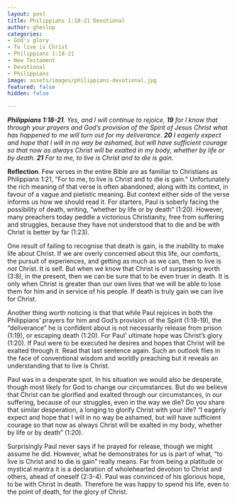 ```yaml
---
layout: post
title: Philippians 1:18-21 Devotional
author: gheslop
categories:
- God's glory
- To live is Christ
- Philippians 1:18-21
- New Testament
- Devotional
- Philippians
image: assets/images/philippians-devotional.jpg
featured: false
hidden: false

---
```

**_Philippians 1:18-21_**_. Yes, and I will continue to rejoice, **19** for I know that through your prayers and God’s provision of the Spirit of Jesus Christ what has happened to me will turn out for my deliverance. **20** I eagerly expect and hope that I will in no way be ashamed, but will have sufficient courage so that now as always Christ will be exalted in my body, whether by life or by death. **21** For to me, to live is Christ and to die is gain._

**Reflection**. Few verses in the entire Bible are as familiar to Christians as Philippians 1:21, “For to me, to live is Christ and to die is gain.” Unfortunately the rich meaning of that verse is often abandoned, along with its context, in favour of a vague and pietistic meaning. But context either side of the verse informs us how we should read it. For starters, Paul is soberly facing the possibility of death, writing, “whether by life or by death” (1:20). However, many preachers today peddle a victorious Christianity, free from suffering and struggles, because they have not understood that to die and be with Christ is better by far (1:23).

One result of failing to recognise that death is gain, is the inability to make life about Christ. If we are overly concerned about this life, our comforts, the pursuit of experiences, and getting as much as we can, then to live is _not_ Christ. It is self. But when we know that Christ is of surpassing worth (3:8), in the present, then we can be sure that to be even truer in death. It is only when Christ is greater than our own lives that we will be able to lose them for him and in service of his people. If death is truly gain we can live for Christ.

Another thing worth noticing is that that while Paul rejoices in both the Philippians’ prayers for him and God’s provision of the Spirit (1:18-19), the “deliverance” he is confident about is not necessarily release from prison (1:19), or escaping death (1:20). For Paul' ultimate hope was Christ’s glory (1:20). If Paul were to be executed he desires and hopes that Christ will be exalted through it. Read that last sentence again. Such an outlook flies in the face of conventional wisdom and worldly preaching but it reveals an understanding that to live is Christ.

Paul was in a desperate spot. In his situation we would also be desperate, though most likely for God to change our circumstances. But do we believe that Christ can be glorified and exalted through our circumstances, in our suffering, because of our struggles, even in the way we die? Do you share that similar desperation, a longing to glorify Christ with your life? “I eagerly expect and hope that I will in no way be ashamed, but will have sufficient courage so that now as always Christ will be exalted in my body, whether by life or by death” (1:20).

Surprisingly Paul never says if he prayed for release, though we might assume he did. However, what he demonstrates for us is part of what, “to live is Christ and to die is gain” really means. Far from being a platitude or mystical mantra it is a declaration of wholehearted devotion to Christ and others, ahead of oneself (2:3-4). Paul was convinced of his glorious hope, to be with Christ in death. Therefore he was happy to spend his life, even to the point of death, for the glory of Christ.